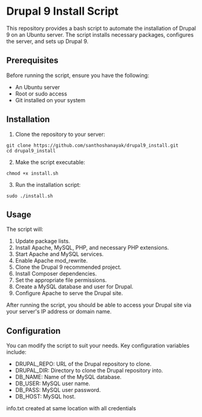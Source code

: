 # Drupal 9 Install Script

This repository provides a bash script to automate the installation of Drupal 9 on an Ubuntu server. The script installs necessary packages, configures the server, and sets up Drupal 9.

## Prerequisites

Before running the script, ensure you have the following:

- An Ubuntu server
- Root or sudo access
- Git installed on your system

## Installation
1. Clone the repository to your server:
```
git clone https://github.com/santhoshanayak/drupal9_install.git
cd drupal9_install

```

2. Make the script executable:
```
chmod +x install.sh
```
3. Run the installation script:
```
sudo ./install.sh
```

## Usage
The script will:

1. Update package lists.
2. Install Apache, MySQL, PHP, and necessary PHP extensions.
3. Start Apache and MySQL services.
4. Enable Apache mod_rewrite.
5. Clone the Drupal 9 recommended project.
6. Install Composer dependencies.
7. Set the appropriate file permissions.
8. Create a MySQL database and user for Drupal.
9. Configure Apache to serve the Drupal site.


After running the script, you should be able to access your Drupal site via your server's IP address or domain name.

## Configuration

You can modify the script to suit your needs. Key configuration variables include:

- DRUPAL_REPO: URL of the Drupal repository to clone.
- DRUPAL_DIR: Directory to clone the Drupal repository into.
- DB_NAME: Name of the MySQL database.
- DB_USER: MySQL user name.
- DB_PASS: MySQL user password.
- DB_HOST: MySQL host.

info.txt created at same location with all credentials 
